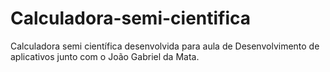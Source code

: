 # Calculadora-semi-cientifica
Calculadora semi científica desenvolvida para aula de Desenvolvimento de aplicativos junto com o João Gabriel da Mata.
